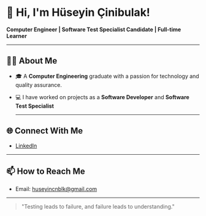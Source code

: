 # 👋 Hi, I'm Hüseyin Çinibulak!  
**Computer Engineer | Software Test Specialist Candidate | Full-time Learner**

---

## 🧑‍💻 About Me  
- 🎓 A **Computer Engineering** graduate with a passion for technology and quality assurance.  
- 💻 I have worked on projects as a **Software Developer** and **Software Test Specialist**

  ---

## 🌐 Connect With Me  
- [LinkedIn](https://www.linkedin.com/in/huseyin-cinibulak/)  

---

## 📫 How to Reach Me  
- Email: huseyincnblk@gmail.com  

---

> "Testing leads to failure, and failure leads to understanding."


<!--
**hsyncnblk/hsyncnblk** is a ✨ _special_ ✨ repository because its `README.md` (this file) appears on your GitHub profile.

Here are some ideas to get you started:

- 🔭 I’m currently working on ...
- 🌱 I’m currently learning ...
- 👯 I’m looking to collaborate on ...
- 🤔 I’m looking for help with ...
- 💬 Ask me about ...
- 📫 How to reach me: ...
- 😄 Pronouns: ...
- ⚡ Fun fact: ...
-->
